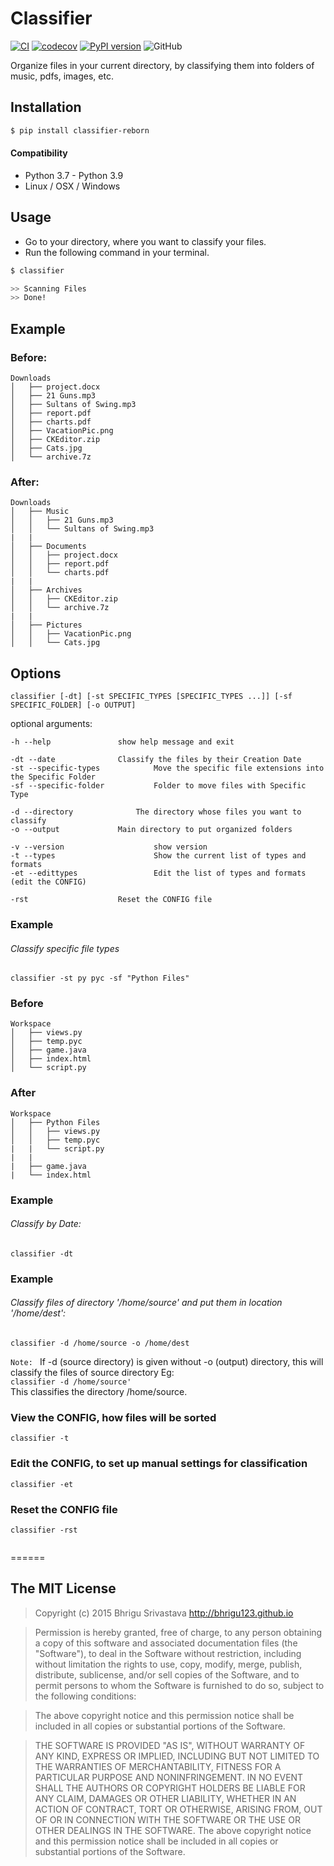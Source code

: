 
# Classifier

[![CI](https://github.com/iwishiwasaneagle/classifier/actions/workflows/CI.yml/badge.svg)](https://github.com/iwishiwasaneagle/classifier/actions/workflows/CI.yml)
[![codecov](https://codecov.io/gh/iwishiwasaneagle/classifier/branch/master/graph/badge.svg?token=ZW51EYKLL0)](https://codecov.io/gh/iwishiwasaneagle/classifier)
[![PyPI version](https://badge.fury.io/py/classifier-reborn.svg)](https://badge.fury.io/py/classifier-reborn)
![GitHub](https://img.shields.io/github/license/iwishiwasaneagle/classifier)


Organize files in your current directory, by classifying them into folders of music, pdfs, images, etc.

## Installation

```sh
$ pip install classifier-reborn
```

#### Compatibility
* Python 3.7 - Python 3.9
* Linux / OSX / Windows


## Usage
* Go to your directory, where you want to classify your files.
* Run the following command in your terminal.
```sh
$ classifier
```
```sh
>> Scanning Files
>> Done!
```

## Example
### Before:
```
Downloads
│   ├── project.docx
│   ├── 21 Guns.mp3
│   ├── Sultans of Swing.mp3
│   ├── report.pdf
│   ├── charts.pdf
│   ├── VacationPic.png
│   ├── CKEditor.zip
│   ├── Cats.jpg
│   └── archive.7z
```

### After:
```
Downloads
│   ├── Music
│   │   ├── 21 Guns.mp3
│   │   └── Sultans of Swing.mp3
|   |
│   ├── Documents
│   │   ├── project.docx
│   │   ├── report.pdf
│   │   └── charts.pdf
|   |
│   ├── Archives
│   │   ├── CKEditor.zip
│   │   └── archive.7z
|   |
│   ├── Pictures
│   │   ├── VacationPic.png
│   │   └── Cats.jpg
```


## Options
`classifier [-dt] [-st SPECIFIC_TYPES [SPECIFIC_TYPES ...]] [-sf SPECIFIC_FOLDER] [-o OUTPUT]`

optional arguments:

	-h --help				show help message and exit
	
	-dt --date				Classify the files by their Creation Date
	-st --specific-types			Move the specific file extensions into the Specific Folder
	-sf --specific-folder			Folder to move files with Specific Type
	
	-d --directory				The directory whose files you want to classify
	-o --output				Main directory to put organized folders
	
	-v --version         			show version
	-t --types           			Show the current list of types and formats
	-et --edittypes      			Edit the list of types and formats (edit the CONFIG)
	
	-rst					Reset the CONFIG file


### Example
###### Classify specific file types
`classifier -st py pyc -sf "Python Files"`

### Before
```
Workspace
│   ├── views.py
│   ├── temp.pyc
│   ├── game.java
│   ├── index.html
│   └── script.py
```


### After
```
Workspace
│   ├── Python Files
│   │   ├── views.py
│   │   ├── temp.pyc
|   |	└── script.py
|   |
|   ├── game.java
|   └── index.html

```

### Example
###### Classify by Date:
`classifier -dt`

### Example
###### Classify files of directory '/home/source' and put them in location '/home/dest':
`classifier -d /home/source -o /home/dest`

`Note: ` If -d (source directory) is given without -o (output) directory, this will classify the files of source directory Eg:<br>
`classifier -d /home/source'`<br>
This classifies the directory /home/source.



### View the CONFIG, how files will be sorted
`classifier -t`

### Edit the CONFIG, to set up manual settings for classification
`classifier -et`

### Reset the CONFIG file
`classifier -rst`
```

```

======

## The MIT License
> Copyright (c) 2015 Bhrigu Srivastava http://bhrigu123.github.io

> Permission is hereby granted, free of charge, to any person obtaining a copy
of this software and associated documentation files (the "Software"), to deal
in the Software without restriction, including without limitation the rights
to use, copy, modify, merge, publish, distribute, sublicense, and/or sell
copies of the Software, and to permit persons to whom the Software is
furnished to do so, subject to the following conditions:

> The above copyright notice and this permission notice shall be included in
all copies or substantial portions of the Software.

> THE SOFTWARE IS PROVIDED "AS IS", WITHOUT WARRANTY OF ANY KIND, EXPRESS OR
IMPLIED, INCLUDING BUT NOT LIMITED TO THE WARRANTIES OF MERCHANTABILITY,
FITNESS FOR A PARTICULAR PURPOSE AND NONINFRINGEMENT. IN NO EVENT SHALL THE
AUTHORS OR COPYRIGHT HOLDERS BE LIABLE FOR ANY CLAIM, DAMAGES OR OTHER
LIABILITY, WHETHER IN AN ACTION OF CONTRACT, TORT OR OTHERWISE, ARISING FROM,
OUT OF OR IN CONNECTION WITH THE SOFTWARE OR THE USE OR OTHER DEALINGS IN
THE SOFTWARE.
The above copyright notice and this permission notice shall be included in all copies or substantial portions of the Software.
